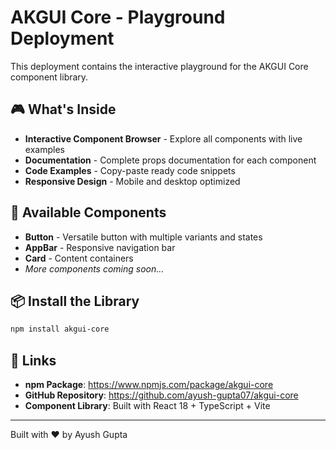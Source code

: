 # AKGUI Core - Playground Deployment

This deployment contains the interactive playground for the AKGUI Core component library.

## 🎮 What's Inside

- **Interactive Component Browser** - Explore all components with live examples
- **Documentation** - Complete props documentation for each component  
- **Code Examples** - Copy-paste ready code snippets
- **Responsive Design** - Mobile and desktop optimized

## 🧩 Available Components

- **Button** - Versatile button with multiple variants and states
- **AppBar** - Responsive navigation bar  
- **Card** - Content containers
- *More components coming soon...*

## 📦 Install the Library

```bash
npm install akgui-core
```

## 🔗 Links

- **npm Package**: https://www.npmjs.com/package/akgui-core
- **GitHub Repository**: https://github.com/ayush-gupta07/akgui-core
- **Component Library**: Built with React 18 + TypeScript + Vite

---

Built with ❤️ by Ayush Gupta
